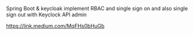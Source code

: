 Spring Boot & keycloak implement RBAC and single sign on and also single sign out with Keyclock API admin


https://link.medium.com/MqFHs0bHuGb
